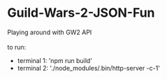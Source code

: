 # Guild-Wars-2-JSON-Fun

Playing around with GW2 API <br/><br/>
to run:  
- terminal 1: 'npm run build'
- terminal 2: './node_modules/.bin/http-server -c-1'
